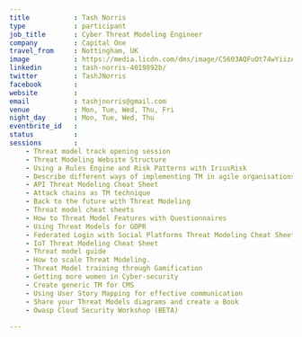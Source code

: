 ```yaml
---
title           : Tash Norris
type            : participant
job_title       : Cyber Threat Modeling Engineer
company         : Capital One
travel_from     : Nottingham, UK
image           : https://media.licdn.com/dms/image/C5603AQFuOt74wYiizA/profile-displayphoto-shrink_200_200/0?e=1532563200&v=beta&t=ZkjP_z-J-sZ6YPImKXIOiz6Gv0WpYkFmtdiHPxUipC0
linkedin        : tash-norris-4019892b/
twitter         : TashJNorris
facebook        :
website         :
email           : tashjnorris@gmail.com
venue           : Mon, Tue, Wed, Thu, Fri
night_day       : Mon, Tue, Wed, Thu
eventbrite_id   :
status          :
sessions        :
    - Threat model track opening session
    - Threat Modeling Website Structure
    - Using a Rules Engine and Risk Patterns with IriusRisk
    - Describe different ways of implementing TM in agile organisations
    - API Threat Modeling Cheat Sheet
    - Attack chains as TM technique
    - Back to the future with Threat Modeling
    - Threat model cheat sheets
    - How to Threat Model Features with Questionnaires
    - Using Threat Models for GDPR
    - Federated Login with Social Platforms Threat Modeling Cheat Sheet
    - IoT Threat Modeling Cheat Sheet
    - Threat model guide
    - How to scale Threat Modeling.
    - Threat Model training through Gamification
    - Getting more women in Cyber-security
    - Create generic TM for CMS
    - Using User Story Mapping for effective communication
    - Share your Threat Models diagrams and create a Book
    - Owasp Cloud Security Workshop (BETA)
    
---
```

